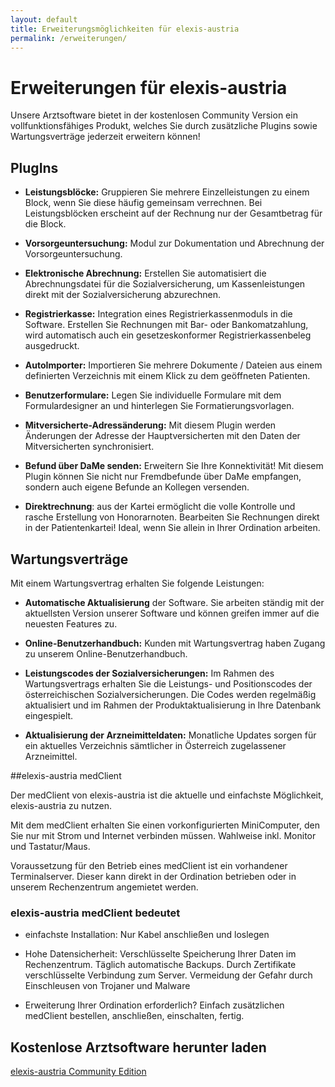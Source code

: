 ```yaml
---
layout: default
title: Erweiterungsmöglichkeiten für elexis-austria
permalink: /erweiterungen/
---
```


# Erweiterungen für elexis-austria

Unsere Arztsoftware bietet in der kostenlosen Community Version ein vollfunktionsfähiges Produkt, welches Sie durch zusätzliche Plugins sowie Wartungsverträge jederzeit erweitern können!

## PlugIns

 - __Leistungsblöcke:__ Gruppieren Sie mehrere Einzelleistungen zu einem Block, wenn Sie diese häufig gemeinsam verrechnen. Bei Leistungsblöcken erscheint auf der Rechnung nur der Gesamtbetrag für die Block.

 - __Vorsorgeuntersuchung:__ Modul zur Dokumentation und Abrechnung der Vorsorgeuntersuchung.

 - __Elektronische Abrechnung:__ Erstellen Sie automatisiert die Abrechnungsdatei für die Sozialversicherung, um Kassenleistungen direkt mit der Sozialversicherung abzurechnen.

  - __Registrierkasse:__ Integration eines Registrierkassenmoduls in die Software. Erstellen Sie Rechnungen mit Bar- oder Bankomatzahlung, wird automatisch auch ein gesetzeskonformer Registrierkassenbeleg ausgedruckt.

 - __AutoImporter:__ Importieren Sie mehrere Dokumente / Dateien aus einem definierten Verzeichnis mit einem Klick zu dem geöffneten Patienten.

 - __Benutzerformulare:__ Legen Sie individuelle Formulare mit dem Formulardesigner an und hinterlegen Sie Formatierungsvorlagen.

 - __Mitversicherte-Adressänderung:__ Mit diesem Plugin werden Änderungen der Adresse der Hauptversicherten mit den Daten der Mitversicherten synchronisiert.

 - __Befund über DaMe senden:__ Erweitern Sie Ihre Konnektivität! Mit diesem Plugin können Sie nicht nur Fremdbefunde über DaMe empfangen, sondern auch eigene Befunde an Kollegen versenden.

 - __Direktrechnung__: aus der Kartei ermöglicht die volle Kontrolle und rasche Erstellung von Honorarnoten. Bearbeiten Sie Rechnungen direkt in der Patientenkartei! Ideal, wenn Sie allein in Ihrer Ordination arbeiten.

## Wartungsverträge

Mit einem Wartungsvertrag erhalten Sie folgende Leistungen:

 - __Automatische Aktualisierung__ der Software. Sie arbeiten ständig mit der aktuellsten Version unserer Software und können greifen immer auf die neuesten Features zu.

 - __Online-Benutzerhandbuch:__ Kunden mit Wartungsvertrag haben Zugang zu unserem Online-Benutzerhandbuch.

 - __Leistungscodes der Sozialversicherungen:__ Im Rahmen des Wartungsvertrags erhalten Sie die Leistungs- und Positionscodes der österreichischen Sozialversicherungen. Die Codes werden regelmäßig aktualisiert und im Rahmen der Produktaktualisierung in Ihre Datenbank eingespielt.

 - __Aktualisierung der Arzneimitteldaten:__ Monatliche Updates sorgen für ein aktuelles Verzeichnis sämtlicher in Österreich zugelassener Arzneimittel.

##elexis-austria medClient

Der medClient von elexis-austria ist die aktuelle und einfachste Möglichkeit, elexis-austria zu nutzen.

Mit dem medClient erhalten Sie einen vorkonfigurierten MiniComputer, den Sie nur mit Strom und Internet verbinden müssen. Wahlweise inkl. Monitor und Tastatur/Maus.

Voraussetzung für den Betrieb eines medClient ist ein vorhandener Terminalserver. Dieser kann direkt in der Ordination betrieben oder in unserem Rechenzentrum angemietet werden.

### elexis-austria medClient bedeutet

 - einfachste Installation: Nur Kabel anschließen und loslegen

 - Hohe Datensicherheit: Verschlüsselte Speicherung Ihrer Daten im Rechenzentrum. Täglich automatische Backups. Durch Zertifikate verschlüsselte Verbindung zum Server. Vermeidung der Gefahr durch Einschleusen von Trojaner und Malware

 - Erweiterung Ihrer Ordination erforderlich? Einfach zusätzlichen medClient bestellen, anschließen, einschalten, fertig.

## Kostenlose Arztsoftware herunter laden

[elexis-austria Community Edition](https://drive.google.com/uc?export=download&id=1Yl29iOjV8YwcxtVkL8jDD_f_eeBRED6u)
